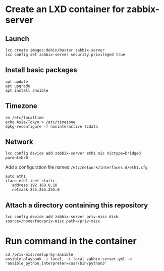 # Create an LXD container for zabbix-server

## Launch

    lxc create images:debin/buster zabbix-server
    lxc config set zabbix-server security.privileged true

## Install basic packages

    apt update
    apt upgrade
    apt install ansible

## Timezone

    rm /etc/localtime
    echo Asia/Tokyo > /etc/timezone
    dpkg-reconfigure -f noninteractive tzdata

## Network

    lxc config device add zabbix-server eth1 nic nictype=bridged parent=br0

Add a configuration file named `/etc/network/interfaces.d/eth1.cfg`

```
auto eth1
iface eth1 inet static
   address 192.168.0.10
   netmask 255.255.255.0
```

## Attach a directory containing this repository

    lxc config device add zabbix-server priv-misc disk source=/home/foo/priv-misc path=/priv-misc


# Run command in the container

    cd /priv-misc/setup-by-ansible
    ansible-playbook -i local, -c local zabbix-server.yml -e 'ansible_python_interpreter=/usr/bin/python3'
